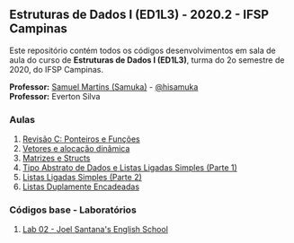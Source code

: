 ## Estruturas de Dados I (ED1L3) - 2020.2 - IFSP Campinas

Este repositório contém todos os códigos desenvolvimentos em sala de aula do curso de **Estruturas de Dados I (ED1L3)**, turma do 2o semestre de 2020, do IFSP Campinas.

**Professor:** [Samuel Martins (Samuka)](http://hisamuka.github.io/) - [@hisamuka](https://github.com/hisamuka)  
**Professor:** Everton Silva

### Aulas
1. [Revisão C: Ponteiros e Funções](https://github.com/xavecoding/IFSP-CMP-ED1L3-2020.2/tree/master/01_revisao_C) 
2. [Vetores e alocação dinâmica](https://github.com/xavecoding/IFSP-CMP-ED1L3-2020.2/tree/master/02_vetores_e_alocacao_dinamica)
3. [Matrizes e Structs](https://github.com/xavecoding/IFSP-CMP-ED1L3-2020.2/tree/master/03_matrizes_e_structs)
4. [Tipo Abstrato de Dados e Listas Ligadas Simples (Parte 1)](https://github.com/xavecoding/IFSP-CMP-ED1L3-2020.2/tree/master/04_tad_e_listas_ligadas_simples)
5. [Listas Ligadas Simples (Parte 2)](https://github.com/xavecoding/IFSP-CMP-ED1L3-2020.2/tree/master/05_listas_ligadas_simples)
6. [Listas Duplamente Encadeadas](https://github.com/xavecoding/IFSP-CMP-ED1L3-2020.2/tree/master/06_listas_duplamente_encadeadas/libed)

### Códigos base - Laboratórios
1. [Lab 02 - Joel Santana's English School](https://github.com/xavecoding/IFSP-CMP-ED1L3-2020.2/blob/master/codigos_base_laboratorios/lab02_joel_santana.c)